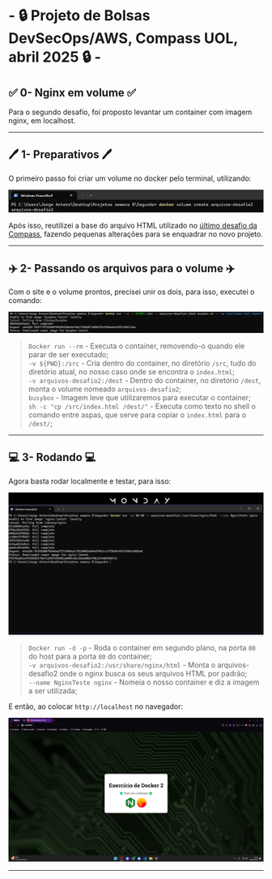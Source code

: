 # - 🔒 Projeto de Bolsas DevSecOps/AWS,  Compass UOL, abril 2025 🔒 -

## ✅ 0- Nginx em volume ✅
Para o segundo desafio, foi proposto levantar um container com imagem nginx, em localhost.

---
## 🖊️ 1- Preparativos 🖊️
O primeiro passo foi criar um volume no docker pelo terminal, utilizando:  

![Primeiro print](/Desafios/Prints/2.1.png)  

Após isso, reutilizei a base do arquivo HTML utilizado no [último desafio da Compass](https://github.com/JorgeAntero/Compass-Uol-Desafio-1-Nginx), fazendo pequenas alterações para se enquadrar no novo projeto.  

---
## ✈️ 2- Passando os arquivos para o volume ✈️
Com o site e o volume prontos, precisei unir os dois, para isso, executei o comando:  

![Segundo print](/Desafios/Prints/2.2.png)
>`Docker run --rm` - Executa o container, removendo-o quando ele parar de ser executado;  
>`-v ${PWD}:/src` - Cria dentro do container, no diretório `/src`, tudo do diretório atual, no nosso caso onde se encontra o `index.html`;  
>`-v arquivos-desafio2:/dest` - Dentro do container, no diretório `/dest`, monta o volume nomeado `arquivos-desafio2`;  
>`busybox` - Imagem leve que utilizaremos para executar o container;  
>`sh -c "cp /src/index.html /dest/"` - Executa como texto no shell o comando entre aspas, que serve para copiar o `index.html` para o `/dest/`;  

---
## 💻 3- Rodando 💻
Agora basta rodar localmente e testar, para isso:  

![Terceiro print](/Desafios/Prints/2.3.png)
>`Docker run -d -p` - Roda o container em segundo plano, na porta `80` do host para a porta `80` do container;  
>`-v arquivos-desafio2:/usr/share/nginx/html` - Monta o arquivos-desafio2 onde o nginx busca os seus arquivos HTML por padrão;  
>`--name NginxTeste nginx` - Nomeia o nosso container e diz a imagem a ser utilizada;  

E então, ao colocar `http://localhost` no navegador:  

![Quinto print](/Desafios/Prints/2.4.png)

---
